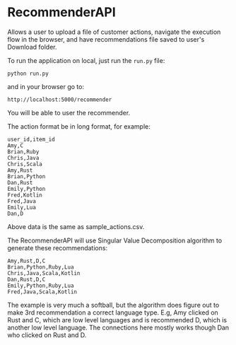 # RecommenderAPI

Allows a user to upload a file of customer actions, navigate the execution flow in the browser, and have recommendations file saved to user's Download folder.

To run the application on local, just run the `run.py` file:

```
python run.py
```

and in your browser go to:
```
http://localhost:5000/recommender
```

You will be able to user the recommender.

The action format be in long format, for example:

```
user_id,item_id
Amy,C
Brian,Ruby
Chris,Java
Chris,Scala
Amy,Rust
Brian,Python
Dan,Rust
Emily,Python
Fred,Kotlin
Fred,Java
Emily,Lua
Dan,D
```

Above data is the same as sample_actions.csv.

The RecommenderAPI will use Singular Value Decomposition algorithm to generate these recommendations:

```
Amy,Rust,D,C  
Brian,Python,Ruby,Lua
Chris,Java,Scala,Kotlin
Dan,Rust,D,C  
Emily,Python,Ruby,Lua
Fred,Java,Scala,Kotlin
```

The example is very much a softball, but the algorithm does figure out to make 3rd recommendation a correct language type. E.g, Amy clicked on Rust and C, which are low level languages and is recommended D, which is another low level language. The connections here mostly works though Dan who clicked on Rust and D. 